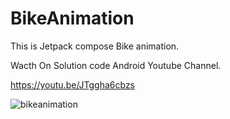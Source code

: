 # BikeAnimation
This is Jetpack compose Bike animation.

Wacth On Solution code Android Youtube Channel.

https://youtu.be/JTggha6cbzs

![bikeanimation](https://user-images.githubusercontent.com/61373662/188907104-334ffb2c-fe0a-4d94-838d-48b09ddbe341.gif)
